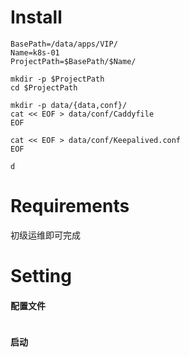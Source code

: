 # Install

```shell
BasePath=/data/apps/VIP/
Name=k8s-01
ProjectPath=$BasePath/$Name/

mkdir -p $ProjectPath
cd $ProjectPath

mkdir -p data/{data,conf}/
cat << EOF > data/conf/Caddyfile
EOF

cat << EOF > data/conf/Keepalived.conf
EOF

d

```

# Requirements

初级运维即可完成

# Setting

#### 配置文件
```bash
```

#### 启动
```bash
```

